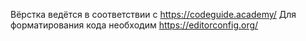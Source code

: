 Вёрстка ведётся в соответствии с https://codeguide.academy/
Для форматирования кода необходим https://editorconfig.org/